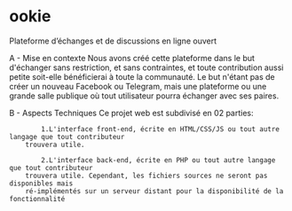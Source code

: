 # ookie
Plateforme d’échanges et de discussions en ligne ouvert

A - Mise en contexte
        Nous avons créé cette plateforme dans le but d'échanger sans restriction, et sans contraintes,
    et toute contribution aussi petite soit-elle bénéficierai à toute la communauté.
        Le but n'étant pas de créer un nouveau Facebook ou Telegram, mais une plateforme ou une    
    grande salle publique où tout utilisateur pourra échanger avec ses paires.


B - Aspects Techniques
    Ce projet web est subdivisé en 02 parties:
    
            1.L'interface front-end, écrite en HTML/CSS/JS ou tout autre langage que tout contributeur
        trouvera utile.

            2.L'interface back-end, écrite en PHP ou tout autre langage que tout contributeur
        trouvera utile. Cependant, les fichiers sources ne seront pas disponibles mais     
        ré-implémentés sur un serveur distant pour la disponibilité de la fonctionnalité

